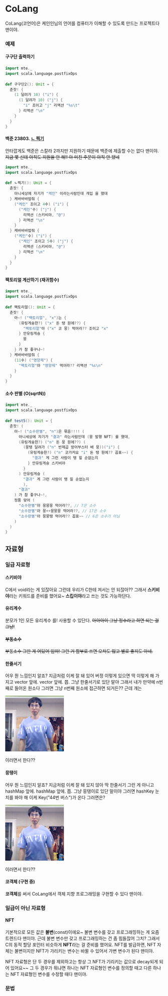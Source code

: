 # CoLang

CoLang(코언어)은 케인인님의 언어를 컴퓨터가 이해할 수 있도록 만드는 프로젝트다 맨이야.

### 예제

#### 구구단 출력하기

```scala
import mte._
import scala.language.postfixOps

def 구구단2(): Unit = {
  춘잣! {
    (1 달려가 10) ("i") {
      (1 달려가 10) ("j") {
        "i" 조이고 "j" 리액션 "%s\t"
      } 리액션 "\n"
    }
  }
}
```

#### 백준 23803. [ㄴ 찍기](https://www.acmicpc.net/problem/23803)

안타깝게도 백준은 스칼라 2까지만 지원하기 때문에 백준에 제출할 수는 없다 맨이야.
~~지금 몇 신데 아직도 지원을 안 해!! 아 미친 주문이 아직 안 됐네~~

```scala
import mte._
import scala.language.postfixOps

def ㄴ찍기(): Unit = {
  춘잣! {
    아니세상에 자기가 "케인" 이라는사람인데 개입 을 했대
  } 케바바바밥줘 {
    ("케인" 조이고 4수) ("i") {
      ("케인"수) ("j") {
        리액션 (스키비야, "@")
      } 리액션 "\n"
    }
  } 케바바바밥줘 {
    ("케인"수) ("i") {
      ("케인" 조이고 5수) ("j") {
        리액션 (스키비야, "@")
      } 리액션 "\n"
    }
  }
}
```

#### 팩토리얼 계산하기 (재귀함수)

```scala
import mte._
import scala.language.postfixOps

def 팩토리얼(): Unit = {
  춘잣! {
    아~! ("팩토리얼", "x")는 {
      (유링게슝한?) ("x" 돈 탱 원에??) {
        "팩토리얼"아 ("x" 코 뭉) 먹어라?? 조이고 "x"
      } 안유링게슝 {
        뭉
      }
    } 가 참 좋구나~!
  } 케바바바밥줘 {
    (11수) ("영양제") {
      "팩토리얼"아 "영양제" 먹어라?? 리액션 "%s\n"
    }
  }
}
```

#### 소수 판별 (O(sqrtN))

```scala
import mte._
import scala.language.postfixOps

def test5(): Unit = {
  춘잣! (
    아~! ("소수판별", "n")은 묶음!!!! (
      아니세상에 자기가 "결과" 라는사람인데 (뭉 발행 NFT) 를 했대,
      (유링게슝한?) ("n" 돈 뭉 원에??) (
        (뭉탱 달려가 ("n" 반제곱 방어부스터 배 뭉))("i") {
          (유링게슝한?) ("n" 코가커요 "i" 돈 탱 원에?? 꼽표~~) {
            "결과" 게 그런 사람이 탱 힐 순없는지
          } 안유링게슝 스키비야
        }
      ) 안유링게슝 (
        "결과" 게 그런 사람이 탱 힐 순없는지
        ),
      "결과"
    ) 가 참 좋구나~!,
    정품 맞어 (
      "소수판별"아 뭉뭉뭉 먹어라??, // 7은 소수
      "소수판별"아 뭉++뭉뭉뭉 먹어라??, // 17은 소수
      "소수판별"아 뭉뭉탱 먹어라?? 꼽표~~ // 6은 소수가 아님
    )
  )
}
```

## 자료형

### 일급 자료형

#### 스키비야

C에서 void라는 게 있잖아요 그런데 우리가 C한테 져서는 안 되잖아?? 그래서 **스키비야**라는 
키워드를 준비를 했어요~ **스킵이야**라고 쓰는 것도 가능하단다.

#### 유리계수
분모가 1인 모든 유리계수 를! 사용할 수 있단다. ~~아아아이 그냥 정수라고 하면 되는 걸 그냥!~~

#### ~~부동소수~~
~~부동소수 그딴 게 어딨어 임마! 그런 거 함부로 쓰면 오차도 많고 별로 좋지도 아네.~~

#### 한줄서기
어우 뭔 느낌인지 알죠? 지금처럼 이케 잘 돼 있어 버정 이렇게 있으면 딱 이렇게
해 가지고 vector 앞에. vector 앞에. 쯥. 그냥 한줄서기로 있단 말야 그래서 내가 만약에 n번째로 들어온 원소다
그러면 그냥 n번째 원소에 접근하면 되거든?? 근데 걔는

![m](img/he-does-like-this.png)

이러면서 한다??

#### 뭉탱이
어우 뭔 느낌인지 알죠? 지금처럼 이케 잘 돼 있지 않아 딱 한줄서기 그런 게 아니고 hashMap
앞에. hashMap 앞에. 쯥. 그냥 뭉탱이로 있단 말이야 그러면 hashKey 눈치를 봐야
해 이케 Key("44번 버스")가 온다 그러면은? 

![m](img/he-does-like-this.png)

이러면서 한다??

#### 코객체 (구현 중)

**코객체**를 써서 CoLang에서 객체 지향 프로그래밍을 구현할 수 있다 맨이야.

### 일급이 아닌 자료형

#### NFT

기본적으로 모든 값은 **불변**(const)이에요~ 불변 변수를 갖고 프로그래밍하는 게 요즘 트렌드다 
맨이야. 근데 불변 변수만 갖고 프로그래밍하는 건 좀 힘들잖어 그치? 그래서 C의 동적 할당
포인터 비슷하게 **NFT**라는 걸 준비를 했어요. NFT를 발급하면, NFT 자체는 불변이지만
NFT가 가리키는 변수는 바뀔 수 있어서 가변 변수가 된다 맨이야.

NFT 자료형은 단 두 경우를 제외하고는 항상 그 NFT가 기리키는 값으로 decay되게 되어 있어요~~
그 두 경우가 뭐냐면 하나는 NFT 자료형인 변수를 정의할 때고 다른 하나는 NFT 자료형인 변수를
수정할 때다 맨이야.

### 문법

